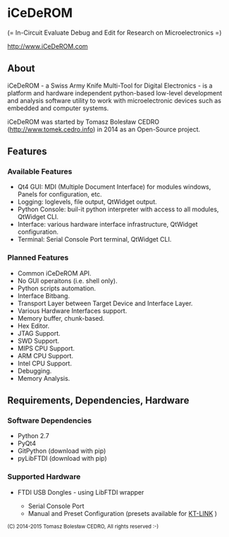 <h1>iCeDeROM</h1>

(= In-Circuit Evaluate Debug and Edit for Research on Microelectronics =)

<a href="http://www.icederom.com">http://www.iCeDeROM.com</a>

<h2>About</h2>
iCeDeROM - a Swiss Army Knife Multi-Tool for Digital Electronics - is a platform and hardware independent python-based low-level development and analysis software utility to work with microelectronic devices such as embedded and computer systems.

iCeDeROM was started by Tomasz Bolesław CEDRO (http://www.tomek.cedro.info) in 2014 as an Open-Source project.


<h2>Features</h2>

<h3>Available Features</h3>
<ul>
<li>Qt4 GUI: MDI (Multiple Document Interface) for modules windows, Panels for configuration, etc.</li>
<li>Logging: loglevels, file output, QtWidget output.</li>
<li>Python Console: buil-it python interpreter with access to all modules, QtWidget CLI.</li>
<li>Interface: various hardware interface infrastructure, QtWidget configuration.</li>
<li>Terminal: Serial Console Port terminal, QtWidget CLI.</li>
</ul>

<h3>Planned Features</h3>
<ul>
<li>Common iCeDeROM API.</li>
<li>No GUI operaitons (i.e. shell only).</li>
<li>Python scripts automation.</li>
<li>Interface Bitbang.</li>
<li>Transport Layer between Target Device and Interface Layer.</li>
<li>Various Hardware Interfaces support.</li>
<li>Memory buffer, chunk-based.</li>
<li>Hex Editor.</li>
<li>JTAG Support.</li>
<li>SWD Support.</li>
<li>MIPS CPU Support.</li>
<li>ARM CPU Support.</li>
<li>Intel CPU Support.</li>
<li>Debugging.</li>
<li>Memory Analysis.</li>
</ul>

<h2>Requirements, Dependencies, Hardware</h2>

<h3> Software Dependencies</h3>
<ul>
<li>Python 2.7</li>
<li>PyQt4</li>
<li>GitPython (download with pip)</li>
<li>pyLibFTDI (download with pip)
</ul>

<h3>Supported Hardware</h3>
<ul>
<li>FTDI USB Dongles - using LibFTDI wrapper</li>
<ul>
<li>Serial Console Port</li>
<li>Manual and Preset Configuration (presets available for
<a href="http://shop.kristech.pl/p/24/257/kt-link-.html" target="_blank">KT-LINK</a>
)
</ul>
</ul>



<small>(C) 2014-2015 Tomasz Bolesław CEDRO, All rights reserved :-)</small>